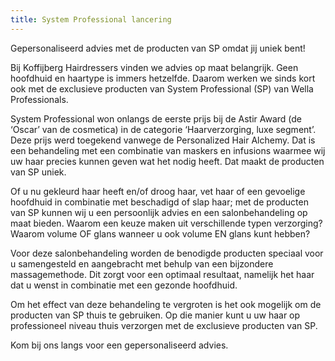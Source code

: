 ```yaml
---
title: System Professional lancering
---
```

Gepersonaliseerd advies met de producten van SP omdat jij uniek bent! 

Bij Koffijberg Hairdressers vinden we advies op maat belangrijk. Geen hoofdhuid en haartype is immers hetzelfde. Daarom werken we sinds kort ook met de exclusieve producten van System Professional (SP) van Wella Professionals.

System Professional won onlangs de eerste prijs bij de Astir Award (de ‘Oscar’ van de cosmetica) in de categorie ‘Haarverzorging, luxe segment’. Deze prijs werd toegekend vanwege de Personalized Hair Alchemy. Dat is een behandeling met een combinatie van maskers en infusions waarmee wij uw haar precies kunnen geven wat het nodig heeft. Dat maakt de producten van SP uniek.

Of u nu gekleurd haar heeft en/of droog haar, vet haar of een gevoelige hoofdhuid in combinatie met beschadigd of slap haar; met de producten van SP kunnen wij u een persoonlijk advies en een salonbehandeling op maat bieden. Waarom een keuze maken uit verschillende typen verzorging? Waarom volume OF glans wanneer u ook volume EN glans kunt hebben?

Voor deze salonbehandeling worden de benodigde producten speciaal voor u samengesteld en aangebracht met behulp van een bijzondere massagemethode. Dit zorgt voor een optimaal resultaat, namelijk het haar dat u wenst in combinatie met een gezonde hoofdhuid.

Om het effect van deze behandeling te vergroten is het ook mogelijk om de producten van SP thuis te gebruiken. Op die manier kunt u uw haar op professioneel niveau thuis verzorgen met de exclusieve producten van SP.

Kom bij ons langs voor een gepersonaliseerd advies.